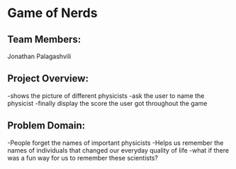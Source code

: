 # Game of Nerds

## Team Members:

Jonathan Palagashvili

## Project Overview:

-shows the picture of different physicists
-ask the user to name the physicist
-finally display the score the user got throughout the game

## Problem Domain:

-People forget the names of important physicists
-Helps us remember the names of individuals that changed our everyday quality of life
-what if there was a fun way for us to remember these scientists?




